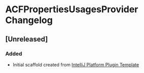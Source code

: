<!-- Keep a Changelog guide -> https://keepachangelog.com -->

# ACFPropertiesUsagesProvider Changelog

## [Unreleased]
### Added
- Initial scaffold created from [IntelliJ Platform Plugin Template](https://github.com/JetBrains/intellij-platform-plugin-template)
